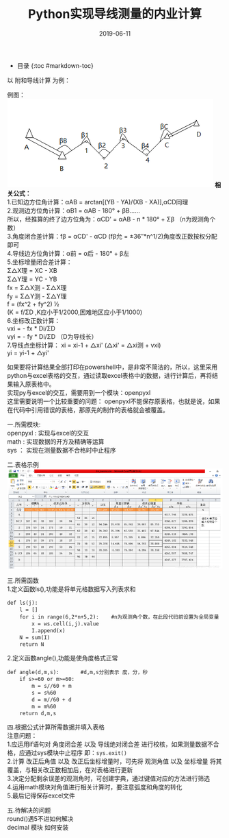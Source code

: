 ﻿---
layout: post
title: Python实现导线测量的内业计算
category: others
date: 2019-06-11 
---
* 目录
{:toc #markdown-toc}

以 附和导线计算 为例：

例图：
![](https://raw.githubusercontent.com/QinyuGuo-Pot/blog-img/main/20240402155203.png)
**相关公式：**\
1.已知边方位角计算：αAB = arctan[(YB - YA)/(XB - XA)],αCD同理\
2.观测边方位角计算：αB1 = αAB - 180° + βB......\
所以，经推算的终了边方位角为：αCD' = αAB - n * 180° + Σβ （n为观测角个数）\
3.角度闭合差计算：fβ = αCD' - αCD
(fβ允 = ±36″*n^1/2)角度改正数按权分配即可\
4.导线边方位角计算：α前 = α后 - 180° + β左\
5.坐标增量闭合差计算：\
Σ△X理 = XC - XB\
Σ△Y理 = YC - YB\
fx = Σ△X测 - Σ△X理 \
fy = Σ△Y测 - Σ△Y理 \
f = (fx^2 + fy^2)  ½\
(K = f/ΣD ,K应小于1/2000,困难地区应小于1/1000)\
6.坐标改正数计算：\
vxi = - fx * Di/ΣD  \
vyi = - fy * Di/ΣD （D为导线长）\
7.导线点坐标计算：
xi = xi-1 + △xi'  (△xi' = △xi测 + vxi)\
yi = yi-1 + △yi'

如果要将计算结果全部打印在powershell中，是非常不简洁的，所以，这里采用python与excel表格的交互，通过读取excel表格中的数据，进行计算后，再将结果输入原表格中。\
实现py与excel的交互，需要用到一个模块：openpyxl\
这里需要说明一个比较重要的问题：
openpyxl不能保存原表格，也就是说，如果在代码中引用错误的表格，那原先的制作的表格就会被覆盖。


一.所需模块:\
openpyxl  : 实现与excel的交互\
math : 实现数据的开方及精确等运算\
sys ： 实现在测量数据不合格时中止程序

二.表格示例\
![](https://raw.githubusercontent.com/QinyuGuo-Pot/blog-img/main/20240402155559.png)

三.所需函数\
1.定义函数ls(),功能是将单元格数据写入列表求和

```
def ls(j):
	l = []
	for i in range(6,2*n+5,2):    #n为观测角个数，在此段代码前设置为全局变量
		x = ws.cell(i,j).value
		I.append(x)
	N = sum(I)
	return N
```

2.定义函数angle(),功能是使角度格式正常

```
def angle(d,m,s):       #d,m,s分别表示 度，分，秒
	if s>=60 or m>=60:
		m = s//60 + m
		s = s%60
		d = m//60 + d
		m = m%60
	return d,m,s
```

四.根据公式计算所需数据并填入表格\
注意问题：\
1.应运用if语句对 角度闭合差 以及 导线绝对闭合差 进行校核，如果测量数据不合格，应通过sys模块中止程序 
即：`sys.exit()`\
2.计算 改正后角值 以及 改正后坐标增量时，可先将 观测角值 以及 坐标增量 将其覆盖，与相关改正数相加后，在对表格进行更新\
3.决定分配剩余误差的观测角时，可创建字典，通过键值对应的方法进行筛选\
4.运用math模块对角值进行相关计算时，要注意弧度和角度的转化\
5.最后记得保存excel文件

五.待解决的问题\
round()遇5不进如何解决\
decimal  模块 如何安装



